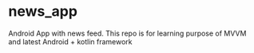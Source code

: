 # news_app
Android App with news feed. This repo is for learning purpose of MVVM and latest Android + kotlin framework

